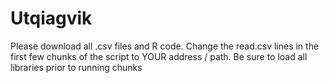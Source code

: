 # Utqiagvik
Please download all .csv files and R code. Change the read.csv lines in the first few chunks of the script to YOUR address / path. 
Be sure to load all libraries prior to running chunks
